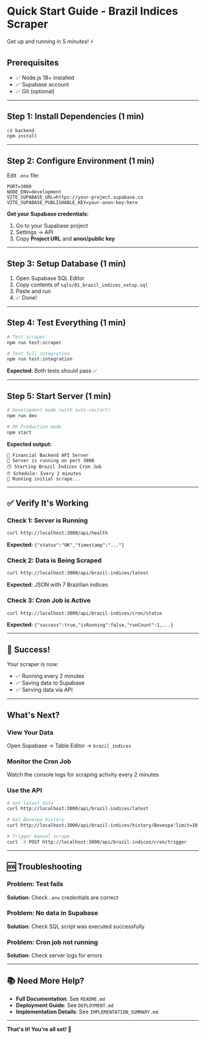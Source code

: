 # Quick Start Guide - Brazil Indices Scraper

Get up and running in 5 minutes! ⚡

## Prerequisites

- ✅ Node.js 18+ installed
- ✅ Supabase account
- ✅ Git (optional)

---

## Step 1: Install Dependencies (1 min)

```bash
cd backend
npm install
```

---

## Step 2: Configure Environment (1 min)

Edit `.env` file:

```env
PORT=3000
NODE_ENV=development
VITE_SUPABASE_URL=https://your-project.supabase.co
VITE_SUPABASE_PUBLISHABLE_KEY=your-anon-key-here
```

**Get your Supabase credentials:**

1. Go to your Supabase project
2. Settings → API
3. Copy **Project URL** and **anon/public key**

---

## Step 3: Setup Database (1 min)

1. Open Supabase SQL Editor
2. Copy contents of `sqls/01_brazil_indices_setup.sql`
3. Paste and run
4. ✅ Done!

---

## Step 4: Test Everything (1 min)

```bash
# Test scraper
npm run test:scraper

# Test full integration
npm run test:integration
```

**Expected**: Both tests should pass ✅

---

## Step 5: Start Server (1 min)

```bash
# Development mode (with auto-restart)
npm run dev

# OR Production mode
npm start
```

**Expected output:**

```
🚀 Financial Backend API Server
📡 Server is running on port 3000
🕐 Starting Brazil Indices Cron Job
⏰ Schedule: Every 2 minutes
🏃 Running initial scrape...
```

---

## ✅ Verify It's Working

### Check 1: Server is Running

```bash
curl http://localhost:3000/api/health
```

**Expected**: `{"status":"OK","timestamp":"..."}`

### Check 2: Data is Being Scraped

```bash
curl http://localhost:3000/api/brazil-indices/latest
```

**Expected**: JSON with 7 Brazilian indices

### Check 3: Cron Job is Active

```bash
curl http://localhost:3000/api/brazil-indices/cron/status
```

**Expected**: `{"success":true,"isRunning":false,"runCount":1,...}`

---

## 🎉 Success!

Your scraper is now:

- ✅ Running every 2 minutes
- ✅ Saving data to Supabase
- ✅ Serving data via API

---

## What's Next?

### View Your Data

Open Supabase → Table Editor → `brazil_indices`

### Monitor the Cron Job

Watch the console logs for scraping activity every 2 minutes

### Use the API

```bash
# Get latest data
curl http://localhost:3000/api/brazil-indices/latest

# Get Bovespa history
curl http://localhost:3000/api/brazil-indices/history/Bovespa?limit=10

# Trigger manual scrape
curl -X POST http://localhost:3000/api/brazil-indices/cron/trigger
```

---

## 🆘 Troubleshooting

### Problem: Test fails

**Solution**: Check `.env` credentials are correct

### Problem: No data in Supabase

**Solution**: Check SQL script was executed successfully

### Problem: Cron job not running

**Solution**: Check server logs for errors

---

## 📚 Need More Help?

- **Full Documentation**: See `README.md`
- **Deployment Guide**: See `DEPLOYMENT.md`
- **Implementation Details**: See `IMPLEMENTATION_SUMMARY.md`

---

**That's it! You're all set! 🚀**
